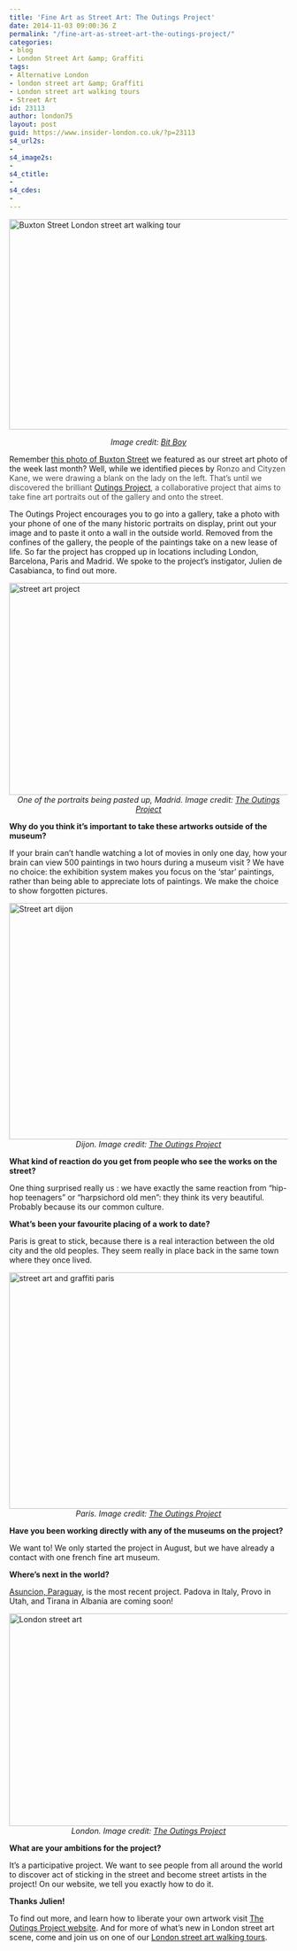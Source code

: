 ```yaml
---
title: 'Fine Art as Street Art: The Outings Project'
date: 2014-11-03 09:00:36 Z
permalink: "/fine-art-as-street-art-the-outings-project/"
categories:
- blog
- London Street Art &amp; Graffiti
tags:
- Alternative London
- london street art &amp; Graffiti
- London street art walking tours
- Street Art
id: 23113
author: london75
layout: post
guid: https://www.insider-london.co.uk/?p=23113
s4_url2s:
- 
s4_image2s:
- 
s4_ctitle:
- 
s4_cdes:
- 
---
```


[<img class="aligncenter wp-image-23049 size-full" src="/wp-content/uploads/2014/10/Buxton-Street-London-street-art.jpg" alt="Buxton Street London street art walking tour" width="569" height="380" />](/wp-content/uploads/2014/10/Buxton-Street-London-street-art.jpg)

<p style="text-align: center;">
  <em>Image credit: <a href="https://www.flickr.com/photos/bitboy/15437028361/in/photolist-pw7NHp-pumV1o-peUgvJ-pwhfLu-pwj3X8-pe39yA-pdqx2e-psoY1u-pcZzeP-puaggx-pcXoZV-pBvxiK-pfs6hU-ptg2Zh-pt1pGp-pbNi1W-pbMSUG-pt1qrv-pt1jkn-pbKSf6-pr3VUm-pskz25-p9J7xo-p9ruvp-p98aUF-pcytQT-ptL7TX-pcyAe4-ptLgrP-pcxxfn-pu1Jf1-pcyBXK-pcxVaq-pcymMe-pu214W-ptn9C8-pbJTWs-ptdfRq-pteSfH-prcCHQ-pbJPkb-pbJ86e-pbK7sC-prcswN-ptcGns-pbKtSv-prc4Yb-prc2wC-pbK7hM-pbJCH9" target="_blank">Bit Boy</a></em>
</p>

Remember <a href="/street-art-picture-of-the-week-buxton-street-e1/" target="_blank">this photo of Buxton Street</a> we featured as our street art photo of the week last month? Well, while we identified pieces by <span style="color: #4d4d4d;">Ronzo and Cityzen Kane, we were drawing a blank on the lady on the left. That&#8217;s until we discovered the brilliant <a href="http://www.outings-project.org/" target="_blank">Outings Project</a>, a collaborative project that aims to take fine art portraits out of the gallery and onto the street. </span>

The Outings Project encourages you to go into a gallery, take a photo with your phone of one of the many historic portraits on display, print out your image and to paste it onto a wall in the outside world. Removed from the confines of the gallery, the people of the paintings take on a new lease of life. So far the project has cropped up in locations including London, Barcelona, Paris and Madrid. We spoke to the project&#8217;s instigator, Julien de Casabianca, to find out more.

<div>
  <a href="/wp-content/uploads/2014/11/Outings-Project-Madrid.jpg"><img class="aligncenter wp-image-23238 size-full" src="/wp-content/uploads/2014/11/Outings-Project-Madrid.jpg" alt="street art project" width="569" height="383" /></a>
</div>

<div style="text-align: center;">
  <em>One of the portraits being pasted up, Madrid. Image credit: <a href="https://www.flickr.com/photos/outingsproject/14995293964/" target="_blank">The Outings Project</a></em>
</div>

**Why do you think it’s important to take these artworks outside of the museum?**

If your brain can&#8217;t handle watching a lot of movies in only one day, how your brain can view 500 paintings in two hours during a museum visit ? We have no choice: the exhibition system makes you focus on the &#8216;star&#8217; paintings, rather than being able to appreciate lots of paintings. We make the choice to show forgotten pictures.

<div>
  <a href="/wp-content/uploads/2014/11/Outings-Project-Dijon_mini.jpg"><img class="aligncenter wp-image-23234 size-full" src="/wp-content/uploads/2014/11/Outings-Project-Dijon_mini.jpg" alt="Street art dijon" width="569" height="427" /></a>
</div>

<div style="text-align: center;">
  <em>Dijon. Image credit: <a href="https://www.flickr.com/photos/outingsproject/15464578780/" target="_blank">The Outings Project</a></em>
</div>

**What kind of reaction do you get from people who see the works on the street?**

One thing surprised really us : we have exactly the same reaction from &#8220;hip-hop teenagers&#8221; or &#8220;harpsichord old men&#8221;: they think its very beautiful. Probably because its our common culture.

**What’s been your favourite placing of a work to date?**

Paris is great to stick, because there is a real interaction between the old city and the old peoples. They seem really in place back in the same town where they once lived.

<div>
  <a href="/wp-content/uploads/2014/11/Outings-Project-paris_mini.jpg"><img class="aligncenter wp-image-23236 size-full" src="/wp-content/uploads/2014/11/Outings-Project-paris_mini.jpg" alt="street art and graffiti paris" width="569" height="427" /></a>
</div>

<div style="text-align: center;">
  <em>Paris. Image credit: <a href="https://www.flickr.com/photos/outingsproject/14995090053/in/photostream/" target="_blank">The Outings Project</a></em>
</div>

**Have you been working directly with any of the museums on the project?**

We want to! We only started the project in August, but we have already a contact with one french fine art museum.

**Where’s next in the world?**

<a href="http://www.outings-project.org/#!asuncion-paraguay/c6u6" target="_blank">Asuncion, Paraguay</a>, is the most recent project. Padova in Italy, Provo in Utah, and Tirana in Albania are coming soon!

<div>
  <a href="/wp-content/uploads/2014/11/Outings-project-london_mini.jpg"><img class="aligncenter wp-image-23235 size-full" src="/wp-content/uploads/2014/11/Outings-project-london_mini.jpg" alt="London street art " width="569" height="384" /></a>
</div>

<div>
</div>

<div style="text-align: center;">
  <em>London. Image credit: <a href="https://www.flickr.com/photos/outingsproject/15592169066/" target="_blank">The Outings Project</a></em>
</div>

**What are your ambitions for the project?**

It&#8217;s a participative project. We want to see people from all around the world to discover act of sticking in the street and become street artists in the project! On our website, we tell you exactly how to do it.

**Thanks Julien!**

To find out more, and learn how to liberate your own artwork visit <a href="http://www.outings-project.org/#!process/c17f1" target="_blank">The Outings Project website</a>. And for more of what&#8217;s new in London street art scene, come and join us on one of our <a href="https://www.insider-london.co.uk/tours/street-art-tour-london/" target="_blank">London street art walking tours</a>.
